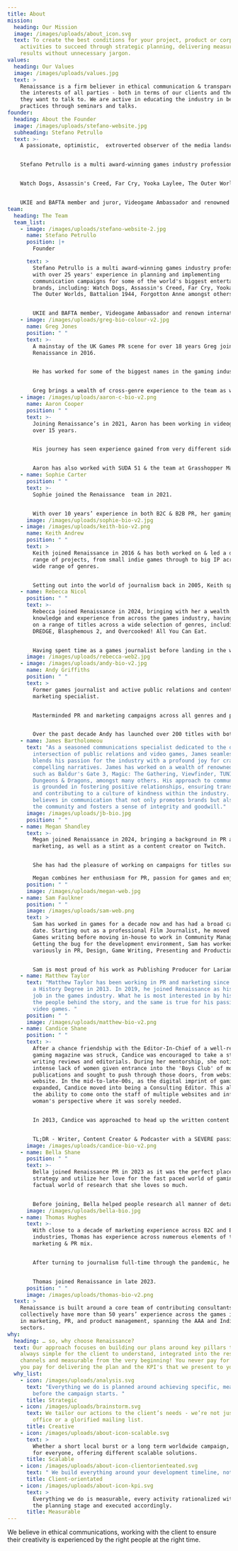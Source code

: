 ```yaml
---
title: About
mission:
  heading: Our Mission
  image: /images/uploads/about_icon.svg
  text: To create the best conditions for your project, product or corporate
    activities to succeed through strategic planning, delivering measurable
    results without unnecessary jargon.
values:
  heading: Our Values
  image: /images/uploads/values.jpg
  text: >
    Renaissance is a firm believer in ethical communication & transparency in
    the interests of all parties - both in terms of our clients and the media
    they want to talk to. We are active in educating the industry in best
    practices through seminars and talks.
founder:
  heading: About the Founder
  image: /images/uploads/stefano-website.jpg
  subheading: Stefano Petrullo
  text: >-
    A passionate, optimistic,  extroverted observer of the media landscape.


    Stefano Petrullo is a multi award-winning games industry professional with over 25 years' experience in planning and implementing communication campaigns for some of the world's biggest entertainment brands, including:


    Watch Dogs, Assassin's Creed, Far Cry, Yooka Laylee, The Outer Worlds, Battalion 1944, Forgotton Anne amongst others …


    UKIE and BAFTA member and juror, Videogame Ambassador and renowned international speaker, Stefano is a communication veteran always looking at ways to innovate.
team:
  heading: The Team
  team_list:
    - image: /images/uploads/stefano-website-2.jpg
      name: Stefano Petrullo
      position: |+
        Founder

      text: >
        Stefano Petrullo is a multi award-winning games industry professional
        with over 25 years' experience in planning and implementing
        communication campaigns for some of the world's biggest entertainment
        brands, including: Watch Dogs, Assassin's Creed, Far Cry, Yooka Laylee,
        The Outer Worlds, Battalion 1944, Forgotton Anne amongst others …


        UKIE and BAFTA member, Videogame Ambassador and renown international speaker, Stefano is an optimist, extrovert communication veteran always looking at way to innovate.
    - image: /images/uploads/greg-bio-colour-v2.jpg
      name: Greg Jones
      position: " "
      text: >-
        A mainstay of the UK Games PR scene for over 18 years Greg joined
        Renaissance in 2016. 


        He has worked for some of the biggest names in the gaming industry including Microsoft Xbox, THQ, Warner Bros, 505 Games, SEGA UK & Disney Interactive, launching AAA titles such as WWE & Payday to indie titles including the BAFTA winning Brothers: a Tale of Two Sons & Terraria.


        Greg brings a wealth of cross-genre experience to the team as well as an understanding of media & content creators which allows him to identify the right targets, for the right titles no matter the scope of the project.
    - image: /images/uploads/aaron-c-bio-v2.png
      name: Aaron Cooper
      position: " "
      text: >-
        Joining Renaissance’s in 2021, Aaron has been working in videogames for
        over 15 years. 


        His journey has seen experience gained from very different sides of the industry, from working directly in game development, building communication plans for UK retail HQ giant GAME to working for 2K on the publisher side on global hit franchises such as XCOM, Mafia, Borderlands, NBA 2K & Civilization. 


        Aaron has also worked with SUDA 51 & the team at Grasshopper Manufacture on the No More Heroes series for Nintendo Switch & was additionally a part of the formation of videogame mental health charity Safe in our World.
    - name: Sophie Carter
      position: " "
      text: >-
        Sophie joined the Renaissance  team in 2021.


        With over 10 years’ experience in both B2C & B2B PR, her gaming PR portfolio spans PC, console & mobile titles, as well as corporate communications that includes projects for titles such as Baldur’s Gate 3, Disco Elysium & The Ascent.
      image: /images/uploads/sophie-bio-v2.jpg
    - image: /images/uploads/keith-bio-v2.png
      name: Keith Andrew
      position: " "
      text: >
        Keith joined Renaissance in 2016 & has both worked on & led a diverse
        range of projects, from small indie games through to big IP across a
        wide range of genres.


        Setting out into the world of journalism back in 2005, Keith spent a large chunk of his writing career covering the rise of smartphone games. In 2014, Keith went fully freelance, writing for a whole host of publications including Edge, GamesTM, GamesMaster, Rolling Stone, Digital Spy, Gamesradar, Lad Bible, Official Xbox Magazine, GamesIndustry.biz, Trusted Reviews, MCV & many others.
    - name: Rebecca Nicol
      position: " "
      text: >-
        Rebecca joined Renaissance in 2024, bringing with her a wealth of PR
        knowledge and experience from across the games industry, having worked
        on a range of titles across a wide selection of genres, including;
        DREDGE, Blasphemous 2, and Overcooked! All You Can Eat.


        Having spent time as a games journalist before landing in the world of games PR, Rebecca is an eternal optimist, her enthusiasm and love for games and the people that make them becoming the driving force behind the work she does.
      image: /images/uploads/rebecca-web2.jpg
    - image: /images/uploads/andy-bio-v2.jpg
      name: Andy Griffiths
      position: " "
      text: >
        Former games journalist and active public relations and content creator
        marketing specialist. 


        Masterminded PR and marketing campaigns across all genres and platforms utilising all budget ranges from AAA to indie. Previous games launched include award-winning MMORPG Guild Wars 2, free-to-play family-focused building game Robocraft and first-party exclusive Robocraft Infinity. 


        Over the past decade Andy has launched over 200 titles with both domestic and international publishers and developers.
    - name: James Bartholomeou
      text: "As a seasoned communications specialist dedicated to the dynamic
        intersection of public relations and video games, James seamlessly
        blends his passion for the industry with a profound joy for crafting
        compelling narratives. James has worked on a wealth of renowned titles,
        such as Baldur's Gate 3, Magic: The Gathering, Viewfinder, TUNIC, and
        Dungeons & Dragons, amongst many others. His approach to communications
        is grounded in fostering positive relationships, ensuring transparency,
        and contributing to a culture of kindness within the industry. He
        believes in communication that not only promotes brands but also uplifts
        the community and fosters a sense of integrity and goodwill."
      image: /images/uploads/jb-bio.jpg
      position: " "
    - name: Megan Shandley
      text: >-
        Megan joined Renaissance in 2024, bringing a background in PR and
        marketing, as well as a stint as a content creator on Twitch.


        She has had the pleasure of working on campaigns for titles such as The Sims 4, Payday 3, EA Sports FC 25, Dead Island 2, and System Shock, among others.

        Megan combines her enthusiasm for PR, passion for games and enjoyment of collaboration in her role at Renaissance.
      position: " "
      image: /images/uploads/megan-web.jpg
    - name: Sam Faulkner
      position: " "
      image: /images/uploads/sam-web.png
      text: >
        Sam has worked in games for a decade now and has had a broad career to
        date. Starting out as a professional Film Journalist, he moved into
        Games writing before moving in-house to work in Community Management.
        Getting the bug for the development environment, Sam has worked
        variously in PR, Design, Game Writing, Presenting and Production.


        Sam is most proud of his work as Publishing Producer for Larian Studios and looks back with particular fondness on working on Baldur’s Gate 3 during Early Access. Leaving Larian in mid 2022, Sam became an independent consultant, working with indies, publishers and PR firms and has been working with Renaissance since late 2022.
    - name: Matthew Taylor
      text: "Matthew Taylor has been working in PR and marketing since graduating with
        a History Degree in 2013. In 2019, he joined Renaissance as his first
        job in the games industry. What he is most interested in by history, is
        the people behind the story, and the same is true for his passion in
        video games. "
      position: " "
      image: /images/uploads/matthew-bio-v2.png
    - name: Candice Shane
      position: " "
      text: >-
        After a chance friendship with the Editor-In-Chief of a well-respected
        gaming magazine was struck, Candice was encouraged to take a step into
        writing reviews and editorials. During her mentorship, she noticed an
        intense lack of women given entrance into the 'Boys Club' of most gaming
        publications and sought to push through those doors, from website to
        website. In the mid-to-late-00s, as the digital imprint of gaming
        expanded, Candice moved into being a Consulting Editor. This allowed her
        the ability to come onto the staff of multiple websites and infuse a
        woman's perspective where it was sorely needed. 


        In 2013, Candice was approached to head up the written content for Loot Crate, aptly called "The Daily Crate" which was a review/impressions site for all things gaming and pop culture. This expanded into assisting with building up attention to their Twitch channel until it was turned into a rotating chair live-show.


        TL;DR - Writer, Content Creator & Podcaster with a SEVERE passion for gaming joined Renaissance in 2020.
      image: /images/uploads/candice-bio-v2.png
    - name: Bella Shane
      position: " "
      text: >-
        Bella joined Renaissance PR in 2023 as it was the perfect place to learn
        strategy and utilize her love for the fast paced world of gaming and the
        factual world of research that she loves so much. 


        Before joining, Bella helped people research all manner of details and enjoyed quite a bit of time fact-checking for editors, analysts and ghostwriters. Not wanting to hand over her research towards clients that she felt weren't giving the best service with her data, she looked towards becoming more hands on in an industry she already widely respected and had loved from a young age.
      image: /images/uploads/bella-bio.jpg
    - name: Thomas Hughes
      text: >-
        With close to a decade of marketing experience across B2C and B2B
        industries, Thomas has experience across numerous elements of the
        marketing & PR mix. 


        After turning to journalism full-time through the pandemic, he picked up bylines across sites like NME and Gfinity. In the dust of the pandemic, he decided it was finally time to blend his marketing and journalism skills, moving into marketing and PR supporting all manner of developers in the indie space. 


        Thomas joined Renaissance in late 2023.
      position: " "
      image: /images/uploads/thomas-bio-v2.png
  text: >
    Renaissance is built around a core team of contributing consultants who
    collectively have more than 50 years’ experience across the games industry;
    in marketing, PR, and product management, spanning the AAA and Indie
    sectors.
why:
  heading: … so, why choose Renaissance?
  text: Our approach focuses on building our plans around key pillars that are
    always simple for the client to understand, integrated into the rest of the
    channels and measurable from the very beginning! You never pay for our time,
    you pay for delivering the plan and the KPI's that we present to you.
  why_list:
    - icon: /images/uploads/analysis.svg
      text: "Everything we do is planned around achieving specific, measurable goals
        before the campaign starts. "
      title: Strategic
    - icon: /images/uploads/brainstorm.svg
      text: We tailor our actions to the client’s needs - we’re not just a press
        office or a glorified mailing list.
      title: Creative
    - icon: /images/uploads/about-icon-scalable.svg
      text: >
        Whether a short local burst or a long term worldwide campaign, we cater
        for everyone, offering different scalable solutions.
      title: Scalable
    - icon: /images/uploads/about-icon-clientorienteated.svg
      text: " We build everything around your development timeline, not vice versa!"
      title: Client-orientated
    - icon: /images/uploads/about-icon-kpi.svg
      text: >
        Everything we do is measurable, every activity rationalized with you at
        the planning stage and executed accordingly.
      title: Measurable
---
```

We believe in ethical communications, working with the client to ensure their creativity is experienced by the right people at the right time.
